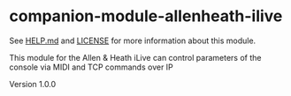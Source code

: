# companion-module-allenheath-ilive

See [HELP.md](HELP.md) and [LICENSE](LICENSE) for more information about this module.

This module for the Allen & Heath iLive can control parameters of the console via MIDI and TCP commands over IP

Version 1.0.0

